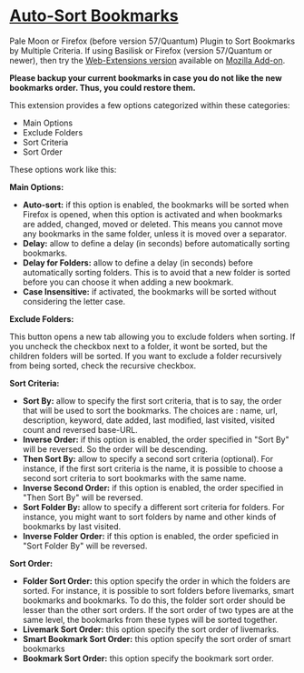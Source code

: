 [Auto-Sort Bookmarks](https://addons.mozilla.org/en-US/firefox/addon/auto-sort-bookmarks/)
==========================================================================================

Pale Moon or Firefox (before version 57/Quantum) Plugin to Sort Bookmarks by Multiple Criteria.  If using Basilisk or Firefox (version 57/Quantum or newer), then try the [Web-Extensions version](https://github.com/eric-bixby/auto-sort-bookmarks-webext) available on [Mozilla Add-on](https://addons.mozilla.org/en-US/firefox/addon/auto-sort-bookmarks/).

**Please backup your current bookmarks in case you do not like the new bookmarks order. Thus, you could restore them.**

This extension provides a few options categorized within these categories:
* Main Options
* Exclude Folders
* Sort Criteria
* Sort Order

These options work like this:

**Main Options:**

* **Auto-sort:** if this option is enabled, the bookmarks will be sorted when Firefox is opened, when this option is activated and when bookmarks are added, changed, moved or deleted.
This means you cannot move any bookmarks in the same folder, unless it is moved over a separator.
* **Delay:** allow to define a delay (in seconds) before automatically sorting bookmarks.
* **Delay for Folders:** allow to define a delay (in seconds) before automatically sorting folders. This is to avoid that a new folder is sorted before you can choose it when adding a new bookmark.
* **Case Insensitive:** if activated, the bookmarks will be sorted without considering the letter case.

**Exclude Folders:**

This button opens a new tab allowing you to exclude folders when sorting. If you uncheck the checkbox next to a folder, it wont be sorted, but the children folders will be sorted.
If you want to exclude a folder recursively from being sorted, check the recursive checkbox.

**Sort Criteria:**

* **Sort By:** allow to specify the first sort criteria, that is to say, the order that will be used to sort the bookmarks. The choices are : name, url, description, keyword, date added, last modified, last visited, visited count and reversed base-URL.
* **Inverse Order:** if this option is enabled, the order specified in "Sort By" will be reversed. So the order will be descending.
* **Then Sort By:** allow to specify a second sort criteria (optional). For instance, if the first sort criteria is the name, it is possible to choose a second sort criteria to sort bookmarks with the same name.
* **Inverse Second Order:** if this option is enabled, the order specified in "Then Sort By" will be reversed.
* **Sort Folder By:** allow to specify a different sort criteria for folders. For instance, you might want to sort folders by name and other kinds of bookmarks by last visited.
* **Inverse Folder Order:** if this option is enabled, the order speficied in "Sort Folder By" will be reversed.

**Sort Order:**

* **Folder Sort Order:** this option specify the order in which the folders are sorted. For instance, it is possible to sort folders before livemarks, smart bookmarks and bookmarks. To do this, the folder sort order should be lesser than the other sort orders.
If the sort order of two types are at the same level, the bookmarks from these types will be sorted together.
* **Livemark Sort Order:** this option specify the sort order of livemarks.
* **Smart Bookmark Sort Order:** this option specify the sort order of smart bookmarks
* **Bookmark Sort Order:** this option specify the bookmark sort order.
